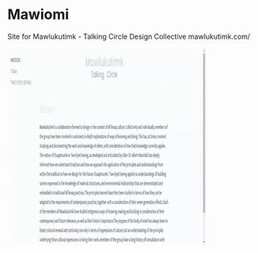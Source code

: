 # Mawiomi
Site for Mawlukutimk - Talking Circle Design Collective
mawlukutimk.com/

![](/screenshots/site.gif)
